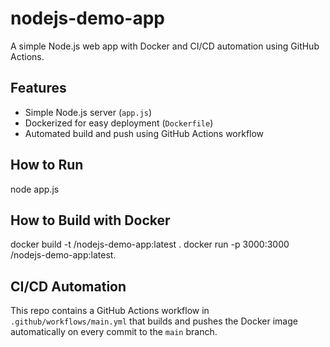 # nodejs-demo-app

A simple Node.js web app with Docker and CI/CD automation using GitHub Actions.

## Features

- Simple Node.js server (`app.js`)
- Dockerized for easy deployment (`Dockerfile`)
- Automated build and push using GitHub Actions workflow

## How to Run

node app.js

## How to Build with Docker

docker build -t <your-dockerhub-saikeerthi03>/nodejs-demo-app:latest .
docker run -p 3000:3000 <your-dockerhub-saikeerthi03>/nodejs-demo-app:latest.


## CI/CD Automation

This repo contains a GitHub Actions workflow in `.github/workflows/main.yml` that builds and pushes the Docker image automatically on every commit to the `main` branch.

